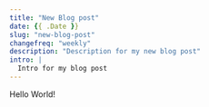 ```yaml
---
title: "New Blog post"
date: {{ .Date }}
slug: "new-blog-post"
changefreq: "weekly"
description: "Description for my new blog post"
intro: | 
  Intro for my blog post
---
```


Hello World!